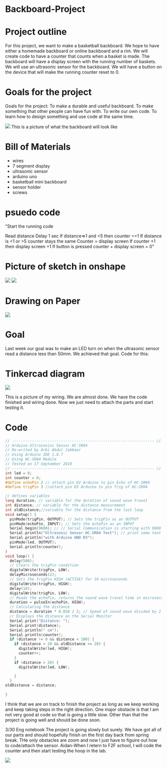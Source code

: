 # Backboard-Project

# Project outline
For this project, we want to make a basketball backboard.
We hope to have either a homemade backboard or online backboard and a rim.
We will create code to have a counter that counts when a basket is made.
The backboard will have a display screen with the running number of baskets.
We will use an ultrasonic sensor for the backboard.
We will have a button on the device that will make the running counter reset to 0.

# Goals for the project
Goals for the project:
To make a durable and useful backboard.
To make something that other people can have fun with.
To write our own code.
To learn how to design something and use code at the same time.

<img src="backboard.jpg">
This is a picture of what the backboard will look like

# Bill of Materials
* wires
* 7 segment display
* ultrasonic sensor
* arduino uno
* basketball mini backboard
* sensor holder
* screws


# psuedo code

"Start the running code

Read distance 
Delay 1 sec
If distance=>1 and <5 then counter ==1
If distance is <1 or >5 counter stays the same
Counter = display screen
If counter +1 then display screen +1
If button is pressed counter + display screen = 0"

# Picture of sketch in onshape

<img src="sketch.PNG">
<img src="sketch 2.PNG">

# Drawing on Paper

<img src="thepng.PNG">

# Goal

Last week our goal was to make an LED turn on when the ultrasonic sensor read a distance less than 50mm. We achieved that goal. Code for this:
# Tinkercad diagram

<img src="bn.PNG">

This is a picture of my wiring. We are almost done. We have the code finished and wiring done. Now we just need to attach the parts and start testing it.
# Code
```c
// ---------------------------------------------------------------- //
// Arduino Ultrasoninc Sensor HC-SR04
// Re-writed by Arbi Abdul Jabbaar
// Using Arduino IDE 1.8.7
// Using HC-SR04 Module
// Tested on 17 September 2019
// ---------------------------------------------------------------- //
int led = 8;
int counter = 0;
#define echoPin 2 // attach pin D2 Arduino to pin Echo of HC-SR04
#define trigPin 3 //attach pin D3 Arduino to pin Trig of HC-SR04

// defines variables
long duration; // variable for the duration of sound wave travel
int distance; // variable for the distance measurement
int oldDistance;//variable for the distance from the last loop
void setup() {
  pinMode(trigPin, OUTPUT); // Sets the trigPin as an OUTPUT
  pinMode(echoPin, INPUT); // Sets the echoPin as an INPUT
  Serial.begin(9600); // // Serial Communication is starting with 9600 of baudrate speed
  Serial.println("Ultrasonic Sensor HC-SR04 Test"); // print some text in Serial Monitor
  Serial.println("with Arduino UNO R3");
  pinMode(led, OUTPUT);
  Serial.println(counter);
}
void loop() {
  delay(500);
  // Clears the trigPin condition
  digitalWrite(trigPin, LOW);
  delayMicroseconds(2);
  // Sets the trigPin HIGH (ACTIVE) for 10 microseconds
  digitalWrite(trigPin, HIGH);
  delay(10);
  digitalWrite(trigPin, LOW);
  // Reads the echoPin, returns the sound wave travel time in microseconds
  duration = pulseIn(echoPin, HIGH);
  // Calculating the distance
  distance = duration * 0.034 / 2; // Speed of sound wave divided by 2 (go and back)
  // Displays the distance on the Serial Monitor
  Serial.print("Distance: ");
  Serial.print(distance);
  Serial.println(" cm");
  Serial.println(counter);
  if (distance != 0 && distance < 100) {
    if (distance < 20 && oldDistance >= 20) {
      digitalWrite(led, HIGH);
      counter++;
    }
    if (distance > 20) {
      digitalWrite(led, LOW);

    }
  }
oldDistance = distance;
  
}
```


I think that we are on track to finish the project as long as we keep working and keep taking steps in the right direction.
One major obstacle is that I am not very good at code so that is going a little slow. Other than that the project is going well and should be done soon.

3/30 Eng notebook
The project is going slowly but surely. We have got all of our parts and should hopefully finish on the first day back from spring break. THe only obstacles are zoom and now I just have to figuire out how to code/attach the sensor. Aidan-When I retern to F2F school, I will code the counter and then start testing the hoop in the lab. 



<img src="https://github.com/ayates67/Backboard-Project/blob/main/cropped.gif?raw=true">

